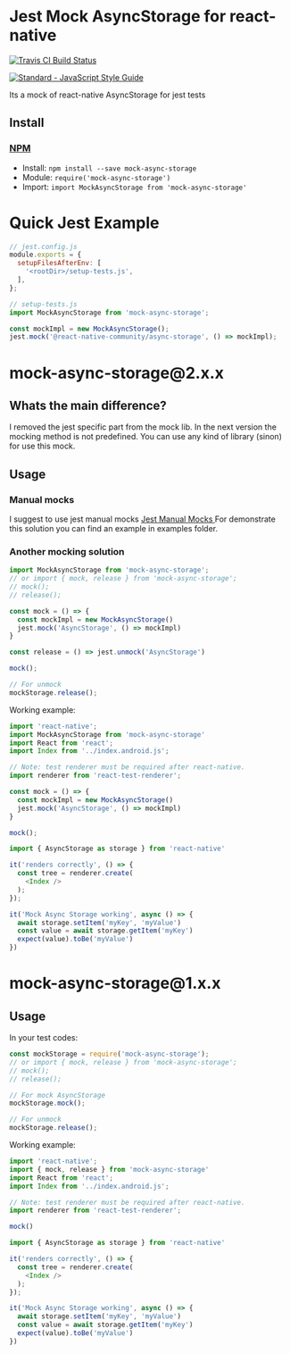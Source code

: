 <!-- TITLE/ -->

<h1>Jest Mock AsyncStorage for react-native</h1>

<!-- /TITLE -->


<!-- BADGES/ -->

<span class="badge-travisci"><a href="http://travis-ci.org/devmetal/mock-async-storage" title="Check this project's build status on TravisCI"><img src="https://img.shields.io/travis/devmetal/mock-async-storage/master.svg" alt="Travis CI Build Status" /></a></span>

<!-- /BADGES -->


[![Standard - JavaScript Style Guide](https://cdn.rawgit.com/feross/standard/master/badge.svg)](https://github.com/feross/standard)


<!-- DESCRIPTION/ -->

Its a mock of react-native AsyncStorage for jest tests

<!-- /DESCRIPTION -->


<!-- INSTALL/ -->

<h2>Install</h2>

<a href="https://npmjs.com" title="npm is a package manager for javascript"><h3>NPM</h3></a><ul>
<li>Install: <code>npm install --save mock-async-storage</code></li>
<li>Module: <code>require('mock-async-storage')</code></li>
<li>Import: <code>import MockAsyncStorage from 'mock-async-storage'</code></li></ul>

<!-- /INSTALL -->

<h1>Quick Jest Example</h1>

```JavaScript
// jest.config.js
module.exports = {
  setupFilesAfterEnv: [
    '<rootDir>/setup-tests.js',
  ],
};
```

```JavaScript
// setup-tests.js
import MockAsyncStorage from 'mock-async-storage';

const mockImpl = new MockAsyncStorage();
jest.mock('@react-native-community/async-storage', () => mockImpl);
```


<h1>mock-async-storage@2.x.x</h1>

<h2>Whats the main difference?</h2>

<p>
I removed the jest specific part from the mock lib. In the next version
the mocking method is not predefined. You can use any kind of library (sinon) for use this mock.
</p>

<h2>Usage</h2>

<h3>Manual mocks</h3>

<p>
I suggest to use jest manual mocks <a href="https://facebook.github.io/jest/docs/en/manual-mocks.html">
Jest Manual Mocks
</a>
For demonstrate this solution you can find an example in examples folder.
<p>

<h3>Another mocking solution</h3>

```JavaScript
import MockAsyncStorage from 'mock-async-storage';
// or import { mock, release } from 'mock-async-storage';
// mock();
// release();

const mock = () => {
  const mockImpl = new MockAsyncStorage()
  jest.mock('AsyncStorage', () => mockImpl)
}

const release = () => jest.unmock('AsyncStorage')

mock();

// For unmock
mockStorage.release();
```

Working example:

```JavaScript
import 'react-native';
import MockAsyncStorage from 'mock-async-storage'
import React from 'react';
import Index from '../index.android.js';

// Note: test renderer must be required after react-native.
import renderer from 'react-test-renderer';

const mock = () => {
  const mockImpl = new MockAsyncStorage()
  jest.mock('AsyncStorage', () => mockImpl)
}

mock();

import { AsyncStorage as storage } from 'react-native'

it('renders correctly', () => {
  const tree = renderer.create(
    <Index />
  );
});

it('Mock Async Storage working', async () => {
  await storage.setItem('myKey', 'myValue')
  const value = await storage.getItem('myKey')
  expect(value).toBe('myValue')
})
```

<h1>mock-async-storage@1.x.x</h1>

<h2>Usage</h2>

In your test codes:

```JavaScript
const mockStorage = require('mock-async-storage');
// or import { mock, release } from 'mock-async-storage';
// mock();
// release();

// For mock AsyncStorage
mockStorage.mock();

// For unmock
mockStorage.release();
```

Working example:

```JavaScript
import 'react-native';
import { mock, release } from 'mock-async-storage'
import React from 'react';
import Index from '../index.android.js';

// Note: test renderer must be required after react-native.
import renderer from 'react-test-renderer';

mock()

import { AsyncStorage as storage } from 'react-native'

it('renders correctly', () => {
  const tree = renderer.create(
    <Index />
  );
});

it('Mock Async Storage working', async () => {
  await storage.setItem('myKey', 'myValue')
  const value = await storage.getItem('myKey')
  expect(value).toBe('myValue')
})
```
